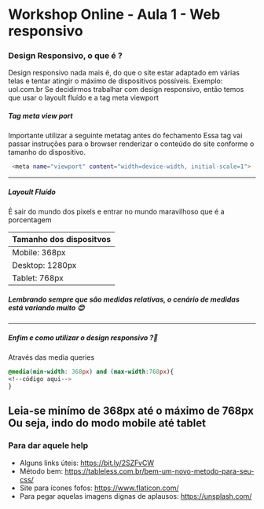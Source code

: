 # Workshop Online - Aula 1 - Web responsivo

### Design Responsivo, o que é ?
Design responsivo nada mais é, do que o site estar adaptado em várias telas e tentar atingir o máximo de dispositivos possíveis.
 Exemplo: uol.com.br
Se decidirmos trabalhar com design responsivo, então temos que usar o layoult fluído e a tag meta viewport

##### Tag meta view port
Importante utilizar a seguinte metatag antes do fechamento </head> 
Essa tag vai passar instruções para o browser renderizar o conteúdo do site conforme o tamanho do dispositivo.
```sh
 <meta name="viewport" content="width=device-width, initial-scale=1">
```
------
##### Layoult Fluído
É sair do mundo dos pixels e entrar no mundo maravilhoso que é a porcentagem

|Tamanho dos dispositvos|
|--------------|
|Mobile: 368px|
|Desktop: 1280px|
|Tablet: 768px|

##### Lembrando sempre que são medidas relativas, o cenário de medidas está variando muito 😊

----------

##### Enfim e como utilizar o design responsivo ?🤔

Através das media queries 

```css
@media(min-width: 368px) and (max-width:768px){
<!--código aqui-->
}
```
Leia-se minímo de 368px até o máximo de 768px 
Ou seja, indo do modo mobile até tablet
---------
### Para dar aquele help

* Alguns links úteis: https://bit.ly/2SZFvCW
* Método bem: https://tableless.com.br/bem-um-novo-metodo-para-seu-css/
* Site para  ícones fofos: https://www.flaticon.com/
* Para pegar aquelas imagens dignas de aplausos: https://unsplash.com/
